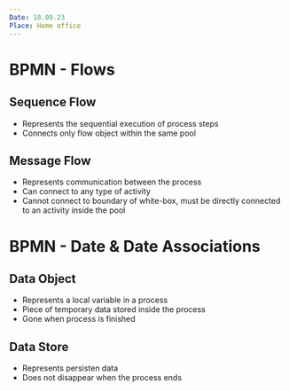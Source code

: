 ```yaml
---
Date: 18.09.23
Place: Home office
---
```


# BPMN - Flows

## Sequence Flow

- Represents the sequential execution of process steps
- Connects only flow object within the same pool

## Message Flow

- Represents communication between the process
- Can connect to any type of activity
- Cannot connect to boundary of white-box, must be directly connected to an activity inside the pool

# BPMN - Date & Date Associations

## Data Object

- Represents a local variable in a process
- Piece of temporary data stored inside the process
- Gone when process is finished

## Data Store

- Represents persisten data
- Does not disappear when the process ends